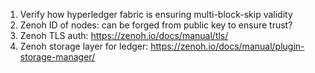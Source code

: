 1. Verify how hyperledger fabric is ensuring multi-block-skip validity
2. Zenoh ID of nodes: can be forged from public key to ensure trust?
3. Zenoh TLS auth: https://zenoh.io/docs/manual/tls/
4. Zenoh storage layer for ledger: https://zenoh.io/docs/manual/plugin-storage-manager/
